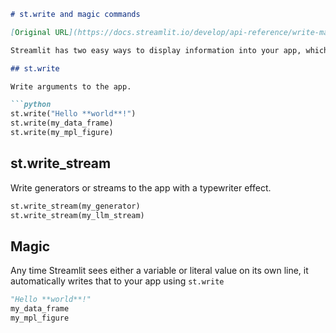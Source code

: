 ```markdown
# st.write and magic commands

[Original URL](https://docs.streamlit.io/develop/api-reference/write-magic)

Streamlit has two easy ways to display information into your app, which should typically be the first thing you try: `st.write` and magic.

## st.write

Write arguments to the app.

```python
st.write("Hello **world**!")
st.write(my_data_frame)
st.write(my_mpl_figure)
```

## st.write_stream

Write generators or streams to the app with a typewriter effect.

```python
st.write_stream(my_generator)
st.write_stream(my_llm_stream)
```

## Magic

Any time Streamlit sees either a variable or literal value on its own line, it automatically writes that to your app using `st.write`

```python
"Hello **world**!"
my_data_frame
my_mpl_figure
```
```